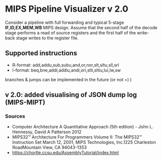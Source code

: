 # MIPS Pipeline Visualizer v 2.0

Consider a pipeline with full forwarding and typical 5-stage **IF,ID,EX,MEM,WB** MIPS design. Assume that the second half of the decode stage performs a read of source registers and the first half of the write-back stage writes to the register file.

## Supported instructions

* R-format: add,addu,sub,subu,and,or,nor,slt,sltu,sll,srl
* I-format: beq,bne,addi,addiu,andi,ori,slti,sltiu,lui,lw,sw

branches & jumps can be implemented in the future (or not =) )

## v 2.0: added visualising of JSON dump log (MIPS-MIPT)

### Sources
* Computer Architecture A Quantitative Approach (5th edition) - John L. Hennessy, David A Patterson 2012
* MIPS32™ Architecture For Programmers Volume II: The MIPS32™ Instruction Set March 12, 2001, MIPS Technologies, Inc.1225 Charleston RoadMountain View, CA 94043-1353
* https://chortle.ccsu.edu/AssemblyTutorial/index.html

